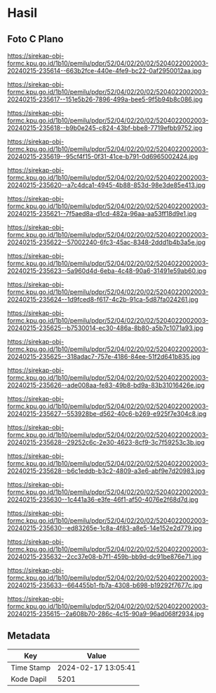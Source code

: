 # Hasil

## Foto C Plano

https://sirekap-obj-formc.kpu.go.id/1b10/pemilu/pdpr/52/04/02/20/02/5204022002003-20240215-235614--663b2fce-440e-4fe9-bc22-0af2950012aa.jpg

https://sirekap-obj-formc.kpu.go.id/1b10/pemilu/pdpr/52/04/02/20/02/5204022002003-20240215-235617--151e5b26-7896-499a-bee5-9f5b94b8c086.jpg

https://sirekap-obj-formc.kpu.go.id/1b10/pemilu/pdpr/52/04/02/20/02/5204022002003-20240215-235618--b9b0e245-c824-43bf-bbe8-7719efbb9752.jpg

https://sirekap-obj-formc.kpu.go.id/1b10/pemilu/pdpr/52/04/02/20/02/5204022002003-20240215-235619--95cf4f15-0f31-41ce-b791-0d6965002424.jpg

https://sirekap-obj-formc.kpu.go.id/1b10/pemilu/pdpr/52/04/02/20/02/5204022002003-20240215-235620--a7c4dca1-4945-4b88-853d-98e3de85e413.jpg

https://sirekap-obj-formc.kpu.go.id/1b10/pemilu/pdpr/52/04/02/20/02/5204022002003-20240215-235621--7f5aed8a-d1cd-482a-96aa-aa53ff18d9e1.jpg

https://sirekap-obj-formc.kpu.go.id/1b10/pemilu/pdpr/52/04/02/20/02/5204022002003-20240215-235622--57002240-6fc3-45ac-8348-2ddd1b4b3a5e.jpg

https://sirekap-obj-formc.kpu.go.id/1b10/pemilu/pdpr/52/04/02/20/02/5204022002003-20240215-235623--5a960d4d-6eba-4c48-90a6-31491e59ab60.jpg

https://sirekap-obj-formc.kpu.go.id/1b10/pemilu/pdpr/52/04/02/20/02/5204022002003-20240215-235624--1d9fced8-f617-4c2b-91ca-5d87fa024261.jpg

https://sirekap-obj-formc.kpu.go.id/1b10/pemilu/pdpr/52/04/02/20/02/5204022002003-20240215-235625--b7530014-ec30-486a-8b80-a5b7c1071a93.jpg

https://sirekap-obj-formc.kpu.go.id/1b10/pemilu/pdpr/52/04/02/20/02/5204022002003-20240215-235625--318adac7-757e-4186-84ee-51f2d641b835.jpg

https://sirekap-obj-formc.kpu.go.id/1b10/pemilu/pdpr/52/04/02/20/02/5204022002003-20240215-235626--ade008aa-fe83-49b8-bd9a-83b31016426e.jpg

https://sirekap-obj-formc.kpu.go.id/1b10/pemilu/pdpr/52/04/02/20/02/5204022002003-20240215-235627--553928be-d562-40c6-b269-e925f7e304c8.jpg

https://sirekap-obj-formc.kpu.go.id/1b10/pemilu/pdpr/52/04/02/20/02/5204022002003-20240215-235628--29252c6c-2e30-4623-8cf9-3c7f59253c3b.jpg

https://sirekap-obj-formc.kpu.go.id/1b10/pemilu/pdpr/52/04/02/20/02/5204022002003-20240215-235628--b6c1eddb-b3c2-4809-a3e6-abf9e7d20983.jpg

https://sirekap-obj-formc.kpu.go.id/1b10/pemilu/pdpr/52/04/02/20/02/5204022002003-20240215-235630--1c441a36-e3fe-46f1-af50-4076e2f68d7d.jpg

https://sirekap-obj-formc.kpu.go.id/1b10/pemilu/pdpr/52/04/02/20/02/5204022002003-20240215-235630--ed83265e-1c8a-4f83-a8e5-14e152e2d779.jpg

https://sirekap-obj-formc.kpu.go.id/1b10/pemilu/pdpr/52/04/02/20/02/5204022002003-20240215-235632--2cc37e08-b7f1-459b-bb9d-dc91be876e71.jpg

https://sirekap-obj-formc.kpu.go.id/1b10/pemilu/pdpr/52/04/02/20/02/5204022002003-20240215-235633--664455b1-fb7a-4308-b698-b19292f7677c.jpg

https://sirekap-obj-formc.kpu.go.id/1b10/pemilu/pdpr/52/04/02/20/02/5204022002003-20240215-235615--2a608b70-286c-4c15-90a9-96ad068f2934.jpg


## Metadata

| Key        | Value               |
| ---------- | ------------------- |
| Time Stamp | 2024-02-17 13:05:41 |
| Kode Dapil | 5201                |



